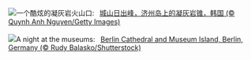 ![](https://www.bing.com/th?id=OHR.JejuIsland_ZH-CN8434910851_UHD.jpg&w=1000)一个酷炫的凝灰岩火山口:&nbsp;&ensp;[城山日出峰，济州岛上的凝灰岩锥，韩国 (© Quynh Anh Nguyen/Getty Images)](https://www.bing.com/th?id=OHR.JejuIsland_ZH-CN8434910851_UHD.jpg)
<br><br/>
![](https://www.bing.com/th?id=OHR.MuseumIsland_EN-US2197808554_UHD.jpg&w=1000)A night at the museums:&nbsp;&ensp;[Berlin Cathedral and Museum Island, Berlin, Germany (© Rudy Balasko/Shutterstock)](https://www.bing.com/th?id=OHR.MuseumIsland_EN-US2197808554_UHD.jpg)
<br><br/>
